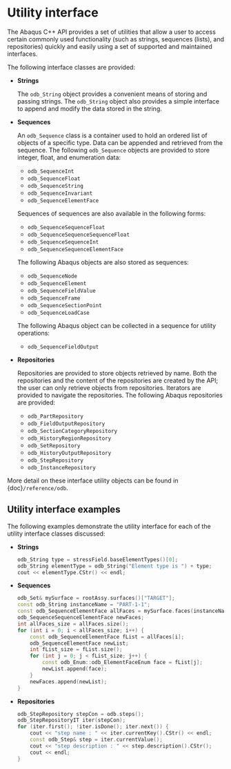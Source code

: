 # Utility interface

The Abaqus C++ API provides a set of utilities that allow a user to access certain commonly used functionality (such as strings, sequences (lists), and repositories) quickly and easily using a set of supported and maintained interfaces.

The following interface classes are provided:

- **Strings**

  The `odb_String` object provides a convenient means of storing and passing strings. The `odb_String` object also provides a simple interface to append and modify the data stored in the string.

- **Sequences**

  An `odb_Sequence` class is a container used to hold an ordered list of objects of a specific type. Data can be appended and retrieved from the sequence. The following `odb_Sequence` objects are provided to store integer, float, and enumeration data:

  - `odb_SequenceInt`
  - `odb_SequenceFloat`
  - `odb_SequenceString`
  - `odb_SequenceInvariant`
  - `odb_SequenceElementFace`

  Sequences of sequences are also available in the following forms:
  - `odb_SequenceSequenceFloat`
  - `odb_SequenceSequenceSequenceFloat`
  - `odb_SequenceSequenceInt`
  - `odb_SequenceSequenceElementFace`

  The following Abaqus objects are also stored as sequences:

  - `odb_SequenceNode`
  - `odb_SequenceElement`
  - `odb_SequenceFieldValue`
  - `odb_SequenceFrame`
  - `odb_SequenceSectionPoint`
  - `odb_SequenceLoadCase`

  The following Abaqus object can be collected in a sequence for utility operations:

  - `odb_SequenceFieldOutput`

- **Repositories**

  Repositories are provided to store objects retrieved by name. Both the repositories and the content of the repositories are created by the API; the user can only retrieve objects from repositories. Iterators are provided to navigate the repositories. The following Abaqus repositories are provided:

  - `odb_PartRepository`
  - `odb_FieldOutputRepository`
  - `odb_SectionCategoryRepository`
  - `odb_HistoryRegionRepository`
  - `odb_SetRepository`
  - `odb_HistoryOutputRepository`
  - `odb_StepRepository`
  - `odb_InstanceRepository`

More detail on these interface utility objects can be found in {doc}`/reference/odb`.

## Utility interface examples

The following examples demonstrate the utility interface for each of the utility interface classes discussed:

- **Strings**

  ```c++
  odb_String type = stressField.baseElementTypes()[0];
  odb_String elementType = odb_String("Element type is ") + type;
  cout << elementType.CStr() << endl;
  ```

- **Sequences**

  ```c++
  odb_Set& mySurface = rootAssy.surfaces()["TARGET"];
  const odb_String instanceName = "PART-1-1";
  const odb_SequenceElementFace allFaces = mySurface.faces(instanceName);
  odb_SequenceSequenceElementFace newFaces;
  int allFaces_size = allFaces.size();
  for (int i = 0; i < allFaces_size; i++) {
      const odb_SequenceElementFace fList = allFaces[i];
      odb_SequenceElementFace newList;
      int fList_size = fList.size();
      for (int j = 0; j < fList_size; j++) {
          const odb_Enum::odb_ElementFaceEnum face = fList[j];
          newList.append(face);
      }
      newFaces.append(newList);
  }
  ```

- **Repositories**

  ```c++
  odb_StepRepository stepCon = odb.steps();
  odb_StepRepositoryIT iter(stepCon);
  for (iter.first(); !iter.isDone(); iter.next()) {
      cout << "step name : " << iter.currentKey().CStr() << endl;
      const odb_Step& step = iter.currentValue();
      cout << "step description : " << step.description().CStr();
      cout << endl;
  }
  ```
